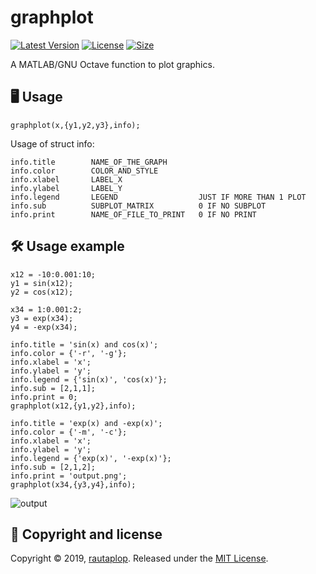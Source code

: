 # graphplot
[![Latest Version](https://img.shields.io/github/release/rautaplop/graphplot)](https://github.com/rautaplop/graphplot/releases)
[![License       ](https://img.shields.io/github/license/rautaplop/graphplot)](LICENSE)
[![Size          ](https://img.shields.io/github/repo-size/rautaplop/graphplot)](README.md)

A MATLAB/GNU Octave function to plot graphics.

## 🖥 Usage
```
graphplot(x,{y1,y2,y3},info);
```
Usage of struct info:
```
info.title        NAME_OF_THE_GRAPH
info.color        COLOR_AND_STYLE
info.xlabel       LABEL_X
info.ylabel       LABEL_Y
info.legend       LEGEND                  JUST IF MORE THAN 1 PLOT
info.sub          SUBPLOT_MATRIX          0 IF NO SUBPLOT
info.print        NAME_OF_FILE_TO_PRINT   0 IF NO PRINT
```

## 🛠 Usage example
```
x12 = -10:0.001:10;
y1 = sin(x12);
y2 = cos(x12);

x34 = 1:0.001:2;
y3 = exp(x34);
y4 = -exp(x34);

info.title = 'sin(x) and cos(x)';
info.color = {'-r', '-g'};
info.xlabel = 'x';
info.ylabel = 'y';
info.legend = {'sin(x)', 'cos(x)'};
info.sub = [2,1,1];
info.print = 0;
graphplot(x12,{y1,y2},info);

info.title = 'exp(x) and -exp(x)';
info.color = {'-m', '-c'};
info.xlabel = 'x';
info.ylabel = 'y';
info.legend = {'exp(x)', '-exp(x)'};
info.sub = [2,1,2];
info.print = 'output.png';
graphplot(x34,{y3,y4},info);
```
![output](https://raw.githubusercontent.com/rautaplop/graphplot/master/doc/output.png)

## 📝 Copyright and license
Copyright © 2019, [rautaplop](https://github.com/rautaplop). Released under the [MIT License](LICENSE).
